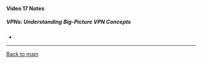 #### Video 17 Notes

##### VPNs: Understanding Big-Picture VPN Concepts
- 

---

[Back to main](https://github.com/rot0xd/CBTNuggets/blob/master/CCNA/ICND-2/README.md)

